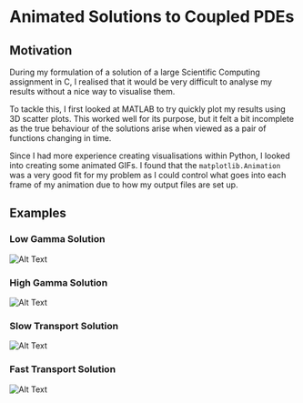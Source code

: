 # Animated Solutions to Coupled PDEs

## Motivation

During my formulation of a solution of a large Scientific Computing assignment in C, I realised that it would be very difficult to analyse my results without a nice way to visualise them. 

To tackle this, I first looked at MATLAB to try quickly plot my results using 3D scatter plots. This worked well for its purpose, but it felt a bit incomplete as the true behaviour of the solutions arise when viewed as a pair of functions changing in time. 

Since I had more experience creating visualisations within Python, I looked into creating some animated GIFs. I found that the `matplotlib.Animation` was a very good fit for my problem as I could control what goes into each frame of my animation due to how my output files are set up.

## Examples

### Low Gamma Solution
![Alt Text](https://github.com/Timo-Asif/Animated-PDEs/blob/main/Examples/Low%20Gamma.gif?raw=true)

### High Gamma Solution
![Alt Text](https://github.com/Timo-Asif/Animated-PDEs/blob/main/Examples/High%20Gamma.gif?raw=true)

### Slow Transport Solution
![Alt Text](https://github.com/Timo-Asif/Animated-PDEs/blob/main/Examples/Slow%20Transport.gif?raw=true)

### Fast Transport Solution
![Alt Text](https://github.com/Timo-Asif/Animated-PDEs/blob/main/Examples/Fast%20Transport.gif?raw=true)

